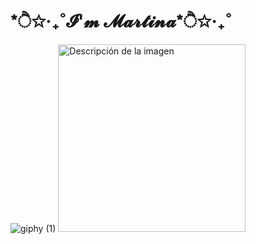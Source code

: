 <h1 align = "left"> *ੈ✩‧₊˚𝓘'𝓶 𝓜𝓪𝓻𝓽𝓲𝓷𝓪*ੈ✩‧₊˚ </h1>

![giphy (1)](https://github.com/martigdf/martigdf/assets/115803827/df6dad06-9602-4b52-9f18-4c8948753844)
<img src="https://github.com/martigdf/martigdf/assets/115803827/df6dad06-9602-4b52-9f18-4c8948753844" alt="Descripción de la imagen" style="width: 300px;">



<!--
**martigdf/martigdf** is a ✨ _special_ ✨ repository because its `README.md` (this file) appears on your GitHub profile.

Here are some ideas to get you started:

- 🔭 I’m currently working on ...
- 🌱 I’m currently learning ...
- 👯 I’m looking to collaborate on ...
- 🤔 I’m looking for help with ...
- 💬 Ask me about ...
- 📫 How to reach me: ...
- 😄 Pronouns: ...
- ⚡ Fun fact: ...
-->
